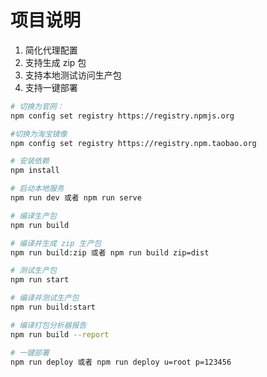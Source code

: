# 项目说明

 1. 简化代理配置
 2. 支持生成 zip 包
 3. 支持本地测试访问生产包
 4. 支持一键部署

``` bash
# 切换为官网：
npm config set registry https://registry.npmjs.org

#切换为淘宝镜像
npm config set registry https://registry.npm.taobao.org

# 安装依赖
npm install

# 启动本地服务
npm run dev 或者 npm run serve

# 编译生产包
npm run build

# 编译并生成 zip 生产包
npm run build:zip 或者 npm run build zip=dist

# 测试生产包
npm run start

# 编译并测试生产包
npm run build:start

# 编译打包分析器报告
npm run build --report

# 一键部署
npm run deploy 或者 npm run deploy u=root p=123456
```
